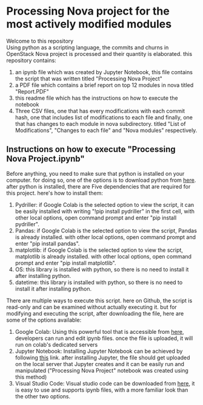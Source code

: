 # Processing Nova project for the most actively modified modules
Welcome to this repository  
Using python as a scripting language, the commits and churns in OpenStack Nova project is processed and their quantity is elaborated. this repository contains:
1. an ipynb file which was created by Jupyter Notebook, this file contains the script that was written titled "Processing Nova Project"
2. a PDF file which contains a brief report on top 12 modules in nova titled "Report.PDF"
3. this readme file which has the instructions on how to execute the notebook 
4. Three CSV files, one that has every modifications with each commit hash, one that includes list of modifications to each file and finally, one that has changes to each module in nova subdirectory. titled "List of Modifications", "Changes to each file" and "Nova modules" respectively.
 
## Instructions on how to execute "Processing Nova Project.ipynb"
Before anything, you need to make sure that python is installed on your computer. for doing so, one of the options is to download python from [here](https://www.python.org/downloads/). after python is installed, there are Five dependencies that are required for this project. here's how to install them:  
1. Pydriller: if Google Colab is the selected option to view the script, it can be easily installed with writing "!pip install pydriller" in the first cell, with other local options, open command prompt and enter "pip install pydriller".
2. Pandas: if Google Colab is the selected option to view the script, Pandas is already installed. with other local options, open command prompt and enter "pip install pandas".
3. matplotlib: if Google Colab is the selected option to view the script, matplotlib is already installed. with other local options, open command prompt and enter "pip install matplotlib".
4. OS: this library is installed with python, so there is no need to install it after installing python.
5. datetime: this library is installed with python, so there is no need to install it after installing python.

There are multiple ways to execute this script. here on Github, the script is read-only and can be examined without actually executing it. but for modifying and executing the script, after downloading the file, here are some of the options available:

1. Google Colab: Using this powerful tool that is accessible from [here](https://colab.research.google.com/), developers can run and edit ipynb files. once the file is uploaded, it will run on colab's dedicated servers
2. Jupyter Notebook: Installing Jupyter Notebook can be achieved by following [this](https://jupyter.org/install) link. after installing Jupyter, the file should get uploaded on the local server that Jupyter creates and it can be easily run and manipulated ("Processing Nova Project" notebook was created using this method)
3. Visual Studio Code:  Visual studio code can be downloaded from [here](https://code.visualstudio.com/), it is easy to use and supports ipynb files, with a more familiar look than the other two options.



